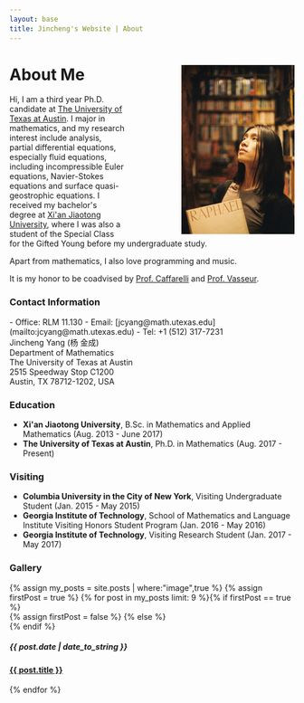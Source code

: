 ```yaml
---
layout: base
title: Jincheng's Website | About
---
```


<div class="transparent">
<div class="container" markdown="1">

<img src="/users/jcyang/assets/images/photo5.jpg" style="float:right; width:200px; max-width:100%; padding-left: 100px">

# About Me

Hi, I am a third year Ph.D. candidate at [The University of Texas at Austin](https://www.utexas.edu). I major in mathematics, and my research interest include analysis, partial differential equations, especially fluid equations, including incompressible Euler equations, Navier-Stokes equations and surface quasi-geostrophic equations. I received my bachelor's degree at [Xi'an Jiaotong University](http://www.xjtu.edu.cn), where I was also a student of the Special Class for the Gifted Young before my undergraduate study. 

Apart from mathematics, I also love programming and music.

It is my honor to be coadvised by [Prof. Caffarelli](https://web.ma.utexas.edu/users/caffarel/) and [Prof. Vasseur](https://web.ma.utexas.edu/users/vasseur/).


</div>
</div>

<div class="eggshell">
<div class="container" markdown="1">

### Contact Information

<div style="float:right">
<div style="display:inline" markdown="1">
- Office: RLM 11.130
- Email: [jcyang@math.utexas.edu](mailto:jcyang@math.utexas.edu)
- Tel: +1 (512) 317-7231
</div>
</div>

<div>
<p style="margin:0px; padding:0px">
Jincheng Yang (杨 金成)
</p>
<p style="margin:0px; padding:0px">
Department of Mathematics
</p>
<p style="margin:0px; padding:0px">
The University of Texas at Austin
</p>
<p style="margin:0px; padding:0px">
2515 Speedway Stop C1200
</p>
<p style="margin-top:0px; padding:0px">
Austin, TX 78712-1202, USA
</p>
</div>

</div>
</div>

<div class="aliceblue">
<div class="container" markdown="1">

### Education

- **Xi'an Jiaotong University**, B.Sc. in Mathematics and Applied Mathematics (Aug. 2013 - June 2017)
- **The University of Texas at Austin**, Ph.D. in Mathematics (Aug. 2017 - Present)

### Visiting

- **Columbia University in the City of New York**, Visiting Undergraduate Student (Jan. 2015 - May 2015)
- **Georgia Institute of Technology**, School of Mathematics and Language Institute Visiting Honors Student Program (Jan. 2016 - May 2016)
- **Georgia Institute of Technology**, Visiting Research Student (Jan. 2017 - May 2017)

</div>
</div>


<div class="gallery">
<div class="container">

<h3>Gallery</h3>

<div style="display:flex;justify-content:space-between;flex-wrap:wrap">
{% assign my_posts = site.posts | where:"image",true %}
{% assign firstPost = true %}
{% for post in my_posts limit: 9 %}{% if firstPost == true %}
<div class="thumb">
	{% assign firstPost = false %}
{% else %}<div class="thumb">
{% endif %}
<a href="{{ post.url }}" title="{{ post.title }}">
<div class="thumbpic" style="background-image:url('/users/jcyang/assets/images/thumbnails/{{ post.thumb }}')"></div>
</a>
<h5>{{ post.date | date_to_string }}</h5>
<a href="{{ post.url }}" title="{{ post.title }}">
	<h4>{{ post.title }}</h4>
</a>
</div>{% endfor %}
</div>

</div>
</div>

